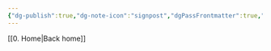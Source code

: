```yaml
---
{"dg-publish":true,"dg-note-icon":"signpost","dgPassFrontmatter":true,"noteIcon":"signpost","permalink":"/10-tags/justo/","created":"2025-10-17T20:06:06.243+01:00","updated":"2025-10-21T19:58:25.454+01:00"}
---
```


[[0. Home\|Back home]]